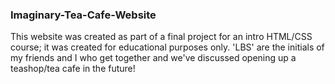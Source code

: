 ### Imaginary-Tea-Cafe-Website

This website was created as part of a final project for an intro HTML/CSS course; it was created for educational purposes only. 'LBS' are the initials of my friends and I who get together and we've discussed opening up a teashop/tea cafe in the future!
